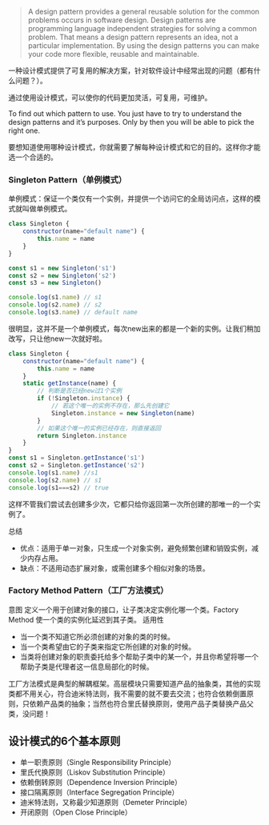 > A design pattern provides a general reusable solution for the common problems occurs in software design. 
Design patterns are programming language independent strategies for solving a common problem. That means a design pattern represents an idea, not a particular implementation. By using the design patterns you can make your code more flexible, reusable and maintainable.

一种设计模式提供了可复用的解决方案，针对软件设计中经常出现的问题（都有什么问题？）。

通过使用设计模式，可以使你的代码更加灵活，可复用，可维护。

To find out which pattern to use. You just have to try to understand the design patterns and it’s purposes. Only by then you will be able to pick the right one.

要想知道使用哪种设计模式，你就需要了解每种设计模式和它的目的。这样你才能选一个合适的。

### Singleton Pattern（单例模式）

单例模式：保证一个类仅有一个实例，并提供一个访问它的全局访问点，这样的模式就叫做单例模式。

```js
class Singleton {
    constructor(name="default name") {
        this.name = name
    }
}

const s1 = new Singleton('s1')
const s2 = new Singleton('s2')
const s3 = new Singleton()

console.log(s1.name) // s1
console.log(s2.name) // s2
console.log(s3.name) // default name
```
很明显，这并不是一个单例模式，每次new出来的都是一个新的实例。让我们稍加改写，只让他new一次就好啦。
```js
class Singleton {
    constructor(name="default name") {
        this.name = name
    }
    static getInstance(name) {
        // 判断是否已经new过1个实例
        if (!Singleton.instance) {
            // 若这个唯一的实例不存在，那么先创建它
            Singleton.instance = new Singleton(name)
        }
        // 如果这个唯一的实例已经存在，则直接返回
        return Singleton.instance
    }
}
const s1 = Singleton.getInstance('s1')
const s2 = Singleton.getInstance('s2')
console.log(s1.name) //s1
console.log(s2.name) // s1
console.log(s1===s2) // true
```
这样不管我们尝试去创建多少次，它都只给你返回第一次所创建的那唯一的一个实例了。

总结
- 优点：适用于单一对象，只生成一个对象实例，避免频繁创建和销毁实例，减少内存占用。
- 缺点：不适用动态扩展对象，或需创建多个相似对象的场景。


### Factory Method Pattern（工厂方法模式）

意图
定义一个用于创建对象的接口，让子类决定实例化哪一个类。Factory Method 使一个类的实例化延迟到其子类。
适用性
* 当一个类不知道它所必须创建的对象的类的时候。
* 当一个类希望由它的子类来指定它所创建的对象的时候。
* 当类将创建对象的职责委托给多个帮助子类中的某一个，并且你希望将哪一个帮助子类是代理者这一信息局部化的时候。

工厂方法模式是典型的解耦框架。高层模块只需要知道产品的抽象类，其他的实现类都不用关心，符合迪米特法则，我不需要的就不要去交流；也符合依赖倒置原则，只依赖产品类的抽象；当然也符合里氏替换原则，使用产品子类替换产品父类，没问题！


## 设计模式的6个基本原则

* 单一职责原则（Single Responsibility Principle）
* 里氏代换原则（Liskov Substitution Principle）
* 依赖倒转原则（Dependence Inversion Principle）
* 接口隔离原则（Interface Segregation Principle）
* 迪米特法则，又称最少知道原则（Demeter Principle）
* 开闭原则（Open Close Principle）


